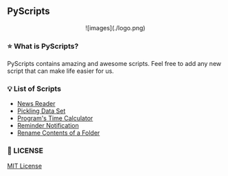 ## PyScripts
<p align = center>
![images](./logo.png)

### ⭐ What is PyScripts?
PyScripts contains amazing and awesome scripts. Feel free to add any new script that can make life easier for us.

### 💡 List of Scripts
- [News Reader](/News_Reader_using_API)
- [Pickling Data Set](/Pickling_Data_Set)
- [Program's Time Calculator](/Program_time_calculator)
- [Reminder Notification](/Reminder_Notification)
- [Rename Contents of a Folder](/Rename_Folder_Contents)

### 🧾 LICENSE
[MIT License](https://github.com/imsushant12/PyScripts/blob/master/LICENSE.md)



